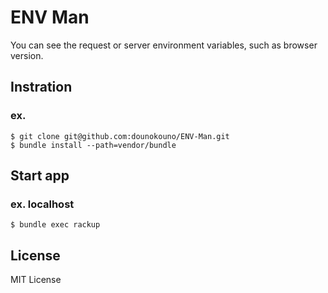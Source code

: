 # ENV Man

You can see the request or server environment variables, such as browser version.

## Instration

### ex.

```
$ git clone git@github.com:dounokouno/ENV-Man.git
$ bundle install --path=vendor/bundle
```

## Start app

### ex. localhost

```
$ bundle exec rackup
```

## License

MIT License
